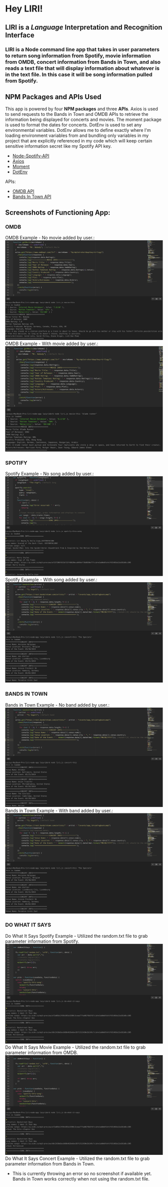 # Hey LIRI!

## LIRI is a _Language_ Interpretation and Recognition Interface

### LIRI is a Node command line app that takes in user parameters to return song information from Spotify, movie information from OMDB, concert information from Bands in Town, and also reads a text file that will display information about whatever is in the text file. In this case it will be song information pulled from Spotify.

## NPM Packages and APIs Used

This app is powered by four **NPM packages** and three **APIs**.
Axios is used to send requests to the Bands in Town and OMDB APIs to retrieve the information being displayed for concerts and movies. The moment package is used to format the dates for concerts. DotEnv is used to set any environmental variables. DotEnv allows me to define exactly where I'm loading environment variables from and bundling only variables in my project that are explicitly referenced in my code which will keep certain sensitive information secret like my Spotify API key.

   * [Node-Spotify-API](https://www.npmjs.com/package/node-spotify-api)
   * [Axios](https://www.npmjs.com/package/axios)
   * [Moment](https://www.npmjs.com/package/moment)
   * [DotEnv](https://www.npmjs.com/package/dotenv)

APIs:
   * [OMDB API](http://www.omdbapi.com)
   * [Bands In Town API](http://www.artists.bandsintown.com/bandsintown-api)

## Screenshots of Functioning App:

### OMDB

   OMDB Example - No movie added by user.:
   ![alt text](https://github.com/lulu-gibbons/liri-node-app/blob/master/LIRI_SS/LIRI_movie_default.png "LIRI OMDB - No movie entered")
   OMDB Example - With movie added by user.:
   ![alt text](https://github.com/lulu-gibbons/liri-node-app/blob/master/LIRI_SS/LIRI_movie_with_user_input.png "LIRI OMDB - With movie entered")

### SPOTIFY

  Spotify Example - No song added by user.:
  ![alt text](https://github.com/lulu-gibbons/liri-node-app/blob/master/LIRI_SS/LIRI_spotify_default.png "LIRI Spotify - No song entered")
  Spotify Example - With song added by user.:
  ![alt text](https://github.com/lulu-gibbons/liri-node-app/blob/master/LIRI_SS/LIRI_concerts_with_user_input.png "LIRI Spotify - With song entered")

### BANDS IN TOWN

   Bands in Town Example - No band added by user.:
   ![alt text](https://github.com/lulu-gibbons/liri-node-app/blob/master/LIRI_SS/LIRI_concerts_default.png "LIRI Bands in Town - No band entered")
   Bands in Town Example - With band added by user.:
   ![alt text](https://github.com/lulu-gibbons/liri-node-app/blob/master/LIRI_SS/LIRI_concerts_with_user_input.png "LIRI Bands in Town - With band entered")

### DO WHAT IT SAYS

  Do What It Says Spotify Example - Utilized the random.txt file to grab parameter information from Spotify.
  ![alt text](https://github.com/lulu-gibbons/liri-node-app/blob/master/LIRI_SS/LIRI_doWhatItSays.png "LIRI Do What It Says - reads random.txt file")
  Do What It Says Movie Example - Utilized the random.txt file to grab parameter information from OMDB.
  ![alt text](https://github.com/lulu-gibbons/liri-node-app/blob/master/LIRI_SS/LIRI_doWhatItSays.png "LIRI Do What It Says - reads random.txt file")
  Do What It Says Concert Example - Utilized the random.txt file to grab parameter information from Bands in Town.
  * This is currently throwing an error so no screenshot if available yet. Bands in Town works correctly when not using the random.txt file. 
